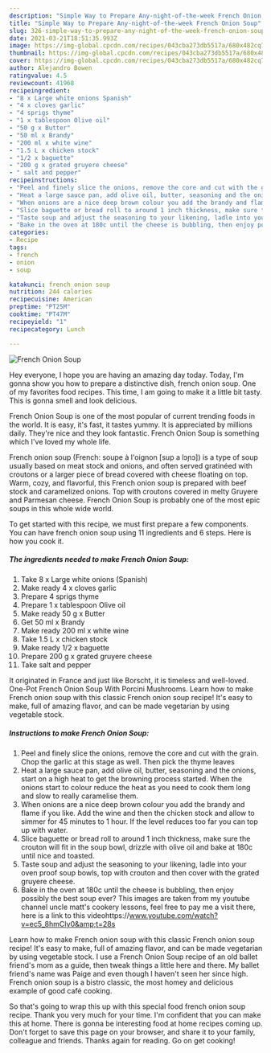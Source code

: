 ```yaml
---
description: "Simple Way to Prepare Any-night-of-the-week French Onion Soup"
title: "Simple Way to Prepare Any-night-of-the-week French Onion Soup"
slug: 326-simple-way-to-prepare-any-night-of-the-week-french-onion-soup
date: 2021-03-21T18:51:35.993Z
image: https://img-global.cpcdn.com/recipes/043cba273db5517a/680x482cq70/french-onion-soup-recipe-main-photo.jpg
thumbnail: https://img-global.cpcdn.com/recipes/043cba273db5517a/680x482cq70/french-onion-soup-recipe-main-photo.jpg
cover: https://img-global.cpcdn.com/recipes/043cba273db5517a/680x482cq70/french-onion-soup-recipe-main-photo.jpg
author: Alejandro Bowen
ratingvalue: 4.5
reviewcount: 41968
recipeingredient:
- "8 x Large white onions Spanish"
- "4 x cloves garlic"
- "4 sprigs thyme"
- "1 x tablespoon Olive oil"
- "50 g x Butter"
- "50 ml x Brandy"
- "200 ml x white wine"
- "1.5 L x chicken stock"
- "1/2 x baguette"
- "200 g x grated gruyere cheese"
- " salt and pepper"
recipeinstructions:
- "Peel and finely slice the onions, remove the core and cut with the grain. Chop the garlic at this stage as well. Then pick the thyme leaves"
- "Heat a large sauce pan, add olive oil, butter, seasoning and the onions, start on a high heat to get the browning process started. When the onions start to colour reduce the heat as you need to cook them long and slow to really caramelise them."
- "When onions are a nice deep brown colour you add the brandy and flame if you like. Add the wine and then the chicken stock and allow to simmer for 45 minutes to 1 hour. If the level reduces too far you can top up with water."
- "Slice baguette or bread roll to around 1 inch thickness, make sure the crouton will fit in the soup bowl, drizzle with olive oil and bake at 180c until nice and toasted."
- "Taste soup and adjust the seasoning to your likening, ladle into your oven proof soup bowls, top with crouton and then cover with the grated gruyere cheese."
- "Bake in the oven at 180c until the cheese is bubbling, then enjoy possibly the best soup ever? This images are taken from my youtube channel uncle matt&#39;s cookery lessons, feel free to pay me a visit there, here is a link to this videohttps://www.youtube.com/watch?v=ec5_8hmCIy0&amp;t=28s"
categories:
- Recipe
tags:
- french
- onion
- soup

katakunci: french onion soup 
nutrition: 244 calories
recipecuisine: American
preptime: "PT25M"
cooktime: "PT47M"
recipeyield: "1"
recipecategory: Lunch

---
```



![French Onion Soup](https://img-global.cpcdn.com/recipes/043cba273db5517a/680x482cq70/french-onion-soup-recipe-main-photo.jpg)

Hey everyone, I hope you are having an amazing day today. Today, I'm gonna show you how to prepare a distinctive dish, french onion soup. One of my favorites food recipes. This time, I am going to make it a little bit tasty. This is gonna smell and look delicious.

French Onion Soup is one of the most popular of current trending foods in the world. It is easy, it's fast, it tastes yummy. It is appreciated by millions daily. They're nice and they look fantastic. French Onion Soup is something which I've loved my whole life.

French onion soup (French: soupe à l&#39;oignon [sup a lɔɲɔ]) is a type of soup usually based on meat stock and onions, and often served gratinéed with croutons or a larger piece of bread covered with cheese floating on top. Warm, cozy, and flavorful, this French onion soup is prepared with beef stock and caramelized onions. Top with croutons covered in melty Gruyere and Parmesan cheese. French Onion Soup is probably one of the most epic soups in this whole wide world.


To get started with this recipe, we must first prepare a few components. You can have french onion soup using 11 ingredients and 6 steps. Here is how you cook it.

<!--inarticleads1-->

##### The ingredients needed to make French Onion Soup:

1. Take 8 x Large white onions (Spanish)
1. Make ready 4 x cloves garlic
1. Prepare 4 sprigs thyme
1. Prepare 1 x tablespoon Olive oil
1. Make ready 50 g x Butter
1. Get 50 ml x Brandy
1. Make ready 200 ml x white wine
1. Take 1.5 L x chicken stock
1. Make ready 1/2 x baguette
1. Prepare 200 g x grated gruyere cheese
1. Take  salt and pepper


It originated in France and just like Borscht, it is timeless and well-loved. One-Pot French Onion Soup With Porcini Mushrooms. Learn how to make French onion soup with this classic French onion soup recipe! It&#39;s easy to make, full of amazing flavor, and can be made vegetarian by using vegetable stock. 

<!--inarticleads2-->

##### Instructions to make French Onion Soup:

1. Peel and finely slice the onions, remove the core and cut with the grain. Chop the garlic at this stage as well. Then pick the thyme leaves
1. Heat a large sauce pan, add olive oil, butter, seasoning and the onions, start on a high heat to get the browning process started. When the onions start to colour reduce the heat as you need to cook them long and slow to really caramelise them.
1. When onions are a nice deep brown colour you add the brandy and flame if you like. Add the wine and then the chicken stock and allow to simmer for 45 minutes to 1 hour. If the level reduces too far you can top up with water.
1. Slice baguette or bread roll to around 1 inch thickness, make sure the crouton will fit in the soup bowl, drizzle with olive oil and bake at 180c until nice and toasted.
1. Taste soup and adjust the seasoning to your likening, ladle into your oven proof soup bowls, top with crouton and then cover with the grated gruyere cheese.
1. Bake in the oven at 180c until the cheese is bubbling, then enjoy possibly the best soup ever? This images are taken from my youtube channel uncle matt&#39;s cookery lessons, feel free to pay me a visit there, here is a link to this videohttps://www.youtube.com/watch?v=ec5_8hmCIy0&amp;t=28s


Learn how to make French onion soup with this classic French onion soup recipe! It&#39;s easy to make, full of amazing flavor, and can be made vegetarian by using vegetable stock. I use a French Onion Soup recipe of an old ballet friend&#39;s mom as a guide, then tweak things a little here and there. My ballet friend&#39;s name was Paige and even though I haven&#39;t seen her since high. French onion soup is a bistro classic, the most homey and delicious example of good café cooking. 

So that's going to wrap this up with this special food french onion soup recipe. Thank you very much for your time. I'm confident that you can make this at home. There is gonna be interesting food at home recipes coming up. Don't forget to save this page on your browser, and share it to your family, colleague and friends. Thanks again for reading. Go on get cooking!

